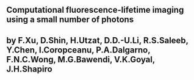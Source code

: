 ## Computational fluorescence-lifetime imaging using a small number of photons
## by F.Xu, D.Shin, H.Utzat, D.D.-U.Li, R.S.Saleeb, Y.Chen, I.Coropceanu, P.A.Dalgarno, F.N.C.Wong, M.G.Bawendi, V.K.Goyal, J.H.Shapiro
